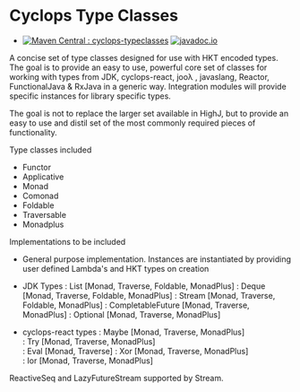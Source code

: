 # Cyclops Type Classes


* [![Maven Central : cyclops-typeclasses](https://maven-badges.herokuapp.com/maven-central/com.aol.cyclops/cyclops-typeclasses/badge.svg)](https://maven-badges.herokuapp.com/maven-central/com.aol.cyclops/cyclops-typeclasses)   [![javadoc.io](https://javadocio-badges.herokuapp.com/com.aol.cyclops/cyclops-typeclasses/badge.svg)](https://javadocio-badges.herokuapp.com/com.aol.cyclops/cyclops-typeclasses)


A concise set of type classes designed for use with HKT encoded types. The goal is to provide an easy to use, powerful core set of classes for working with types from JDK, cyclops-react, jooλ , javaslang, Reactor, FunctionalJava & RxJava in a generic way. Integration modules will provide specific instances for library specific types.

The goal is not to replace the larger set available in HighJ, but to provide an easy to use and distil set of the most commonly required pieces of functionality.


Type classes included

* Functor
* Applicative
* Monad
* Comonad
* Foldable
* Traversable
* Monadplus

Implementations to be included

* General purpose implementation. Instances are instantiated by providing user defined Lambda's and HKT types on creation

* JDK Types : List [Monad, Traverse, Foldable, MonadPlus]
			: Deque [Monad, Traverse, Foldable, MonadPlus]
			: Stream [Monad, Traverse, Foldable, MonadPlus]
			: CompletableFuture [Monad, Traverse, MonadPlus]
			: Optional [Monad, Traverse, MonadPlus]
           
            
* cyclops-react types  : Maybe [Monad, Traverse,  MonadPlus]   
                       : Try [Monad, Traverse,  MonadPlus]  
                       : Eval [Monad, Traverse]
				       : Xor [Monad, Traverse, MonadPlus]   
				       : Ior [Monad, Traverse, MonadPlus]   

ReactiveSeq and LazyFutureStream supported by Stream.                                
            
            
